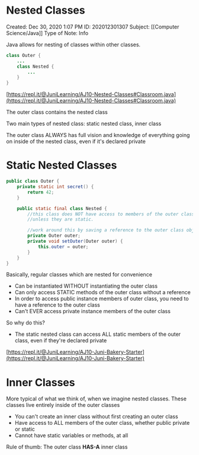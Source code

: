 # Nested Classes

Created: Dec 30, 2020 1:07 PM
ID: 202012301307
Subject: [[Computer Science/Java]]
Type of Note: Info

Java allows for nesting of classes within other classes.

```java
class Outer {
	...
	class Nested {
		...
	}
}
```

[https://repl.it/@JuniLearning/AJ10-Nested-Classes#Classroom.java](https://repl.it/@JuniLearning/AJ10-Nested-Classes#Classroom.java)

The outer class contains the nested class

Two main types of nested class: static nested class, inner class

The outer class ALWAYS has full vision and knowledge of everything going on inside of the nested class, even if it's declared private

# Static Nested Classes

```java
public class Outer {
	private static int secret() {
		return 42;
	}

	public static final class Nested {
		//this class does NOT have access to members of the outer class
		//unless they are static.

		//work around this by saving a reference to the outer class object:
		private Outer outer;
		private void setOuter(Outer outer) {
			this.outer = outer;
		}
	}
}
```

Basically, regular classes which are nested for convenience

- Can be instantiated WITHOUT instantiating the outer class
- Can only access STATIC methods of the outer class without a reference
- In order to access public instance members of outer class, you need to have a reference to the outer class
- Can't EVER access private instance members of the outer class

So why do this?

- The static nested class can access ALL static members of the outer class, even if they're declared private

[https://repl.it/@JuniLearning/AJ10-Juni-Bakery-Starter](https://repl.it/@JuniLearning/AJ10-Juni-Bakery-Starter)

# Inner Classes

More typical of what we think of, when we imagine nested classes. These classes live entirely inside of the outer classes

- You can't create an inner class without first creating an outer class
- Have access to ALL members of the outer class, whether public private or static
- Cannot have static variables or methods, at all

Rule of thumb: The outer class **HAS-A** inner class